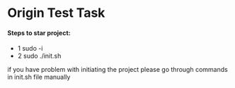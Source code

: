 # Origin Test Task

#### Steps to star project:
* 1 sudo -i
* 2 sudo ./init.sh

if you have problem with initiating the project
please go through commands in init.sh file manually
